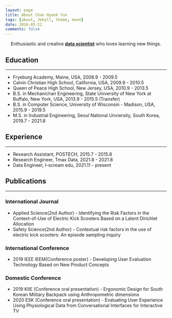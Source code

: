 ```yaml
---
layout: page
title: About Chan Hyeok Yun
tags: [about, Jekyll, theme, moon]
date: 2016-03-21
comments: false
---
```

    
<center>Enthusiastic and creative <a href="http://mongsilemong.github.io"><b>data scientist</b></a>  who loves learning new things.</center>

## Education
---
 * Fryeburg Academy, Maine, USA, 2008.9 - 2009.5
 * Calvin Christian High School, California, USA, 2009.9 - 2010.5
 * Queen of Peace High School, New Jersey, USA, 2010.9 - 2013.5
 * B.S. in Mechanichan Engineering, State University of New York at Buffalo, New York, USA, 2013.9 - 2015.5 (Transfer)
 * B.S. in Computer Science, University of Wisconsin - Madison, USA, 2015.9 - 2019.5
 * M.S. in Industrial Engineering, Seoul National Unviersity, South Korea, 2019.7 - 2021.8


## Experience
---
 * Research Assistant, POSTECH, 2015.7 - 2015.8
 * Research Engineer, Tmax Data, 2021.8 - 2021.8
 * Data Engineer, I-scream edu, 2021.11 - present

## Publications  

---

### International Journal
 - Applied Science(2nd Author) - Identifying the Risk Factors in the Context-of-Use of Electric Kick Scooters Based on a Latent Dirichlet Allocation
 - Safety Science(2nd Author) - Contextual risk factors in the use of electric kick scooters: An episode sampling inquiry  

### International Conference
 - 2019 IEEE IEEM(Conference poster) - Developing User Evaluation Technology Based on New Product Concepts  

### Domestic Conference
 - 2019 KIIE (Conference oral presentation) - Ergonomic Design for South Korean Military Backpack using Anthropometric dimensions
 - 2020 ESK (Conference oral presentation) - Evaluating User Experience Using Physiological Data from Conversational Interfaces for Interactive TV
